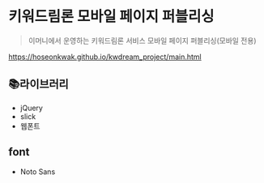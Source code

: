 # 키워드림론 모바일 페이지 퍼블리싱

> 이머니에서 운영하는 키워드림론 서비스 모바일 페이지 퍼블리싱(모바일 전용)

https://hoseonkwak.github.io/kwdream_project/main.html

## 📚라이브러리

- jQuery
- slick
- 웹폰트

## font

- Noto Sans
